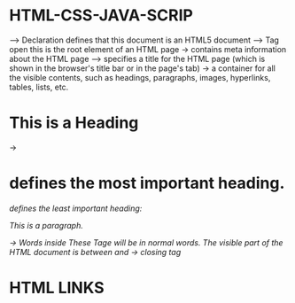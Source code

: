 # HTML-CSS-JAVA-SCRIP

<!DOCTYPE html> -->  Declaration defines that this document is an HTML5 document
<html>   --> Tag open   this is the root element of an HTML page
<head>   ->  contains meta information about the HTML page
<title>Page Title</title>    --> specifies a title for the HTML page (which is shown in the browser's title bar or in the page's tab)
</head>
<body>     ->  a container for all the visible contents, such as headings, paragraphs, images, hyperlinks, tables, lists, etc.

<h1>This is a Heading</h1>  ->  <h1> defines the most important heading. <h6> defines the least important heading: 
<p>This is a paragraph.</p> -> Words inside These Tage will be in normal words.

</body>  The visible part of the HTML document is between <body> and </body>
</html>  -> closing tag

# HTML LINKS
